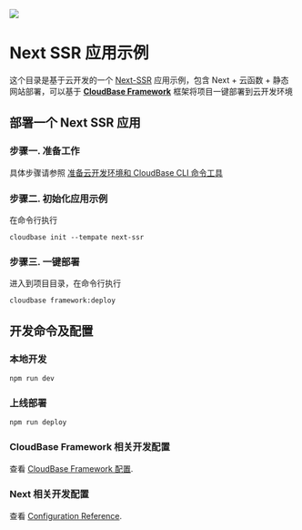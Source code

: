<a href="https://github.com/TencentCloudBase/cloudbase-templates"><img src="https://main.qcloudimg.com/raw/918830a5ad3321fd0524eaef4c0e4c1e.png"></a>

# Next SSR 应用示例

这个目录是基于云开发的一个 [Next-SSR](https://nextjs.org/) 应用示例，包含 Next + 云函数 + 静态网站部署，可以基于 **[CloudBase Framework](https://github.com/TencentCloudBase/cloudbase-framework)** 框架将项目一键部署到云开发环境

## 部署一个 Next SSR 应用

### 步骤一. 准备工作

具体步骤请参照 [准备云开发环境和 CloudBase CLI 命令工具](https://github.com/TencentCloudBase/cloudbase-framework/blob/master/CLI_GUIDE.md)

### 步骤二. 初始化应用示例

在命令行执行

```
cloudbase init --tempate next-ssr
```

### 步骤三. 一键部署

进入到项目目录，在命令行执行

```
cloudbase framework:deploy
```

## 开发命令及配置

### 本地开发

```
npm run dev
```

### 上线部署

```
npm run deploy
```

### CloudBase Framework 相关开发配置

查看 [CloudBase Framework 配置](https://github.com/TencentCloudBase/cloudbase-framework).

### Next 相关开发配置

查看 [Configuration Reference](https://nextjs.org/docs/api-reference/next.config.js/introduction).


